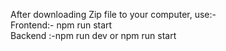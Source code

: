After downloading Zip file to your computer, use:-<br>
Frontend:- npm run start<br>
Backend :-npm run dev or npm run start
